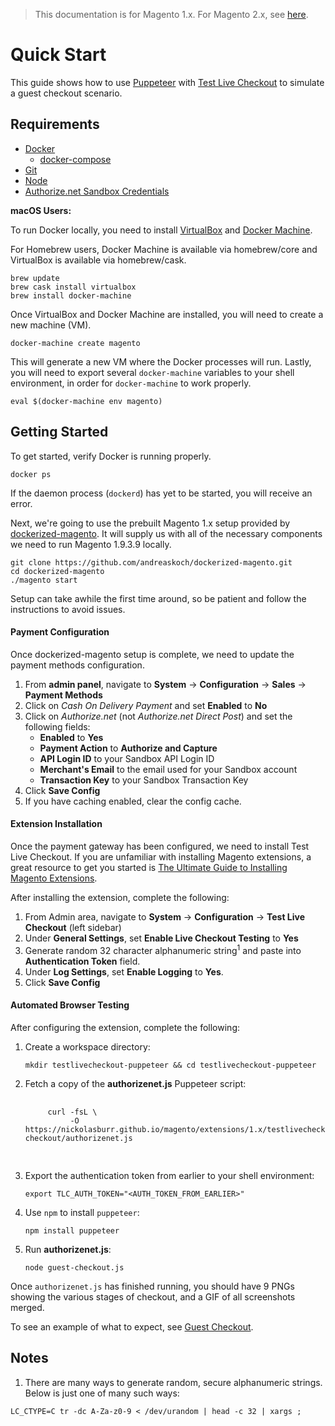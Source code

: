 <blockquote class="important">This documentation is for Magento 1.x. For Magento 2.x, see <a href="https://nickolasburr.github.io/magento/extensions/2.x/testlivecheckout/latest/">here</a>.</blockquote>

# Quick Start

This guide shows how to use [Puppeteer](https://github.com/GoogleChrome/puppeteer) with [Test Live Checkout](https://marketplace.magento.com/nickolasburr-nickolasburr-testlivecheckout.html) to simulate a guest checkout scenario.

## Requirements

+ [Docker](https://www.docker.com)
    - [docker-compose](https://docs.docker.com/compose/)
+ [Git](https://git-scm.com)
+ [Node](https://nodejs.org)
+ [Authorize.net Sandbox Credentials](https://sandbox.authorize.net)

**macOS Users:**

To run Docker locally, you need to install [VirtualBox](https://www.virtualbox.org) and [Docker Machine](https://github.com/docker/machine).

For Homebrew users, Docker Machine is available via homebrew/core and VirtualBox is available via homebrew/cask.

```
brew update
brew cask install virtualbox
brew install docker-machine
```

Once VirtualBox and Docker Machine are installed, you will need to create a new machine (VM).

```
docker-machine create magento
```

This will generate a new VM where the Docker processes will run. Lastly, you will need to export several
`docker-machine` variables to your shell environment, in order for `docker-machine` to work properly.

```
eval $(docker-machine env magento)
```

## Getting Started

To get started, verify Docker is running properly.

```
docker ps
```

If the daemon process (`dockerd`) has yet to be started, you will receive an error.

Next, we're going to use the prebuilt Magento 1.x setup provided by [dockerized-magento](https://github.com/andreaskoch/dockerized-magento). It will supply us with all of the
necessary components we need to run Magento 1.9.3.9 locally.

```
git clone https://github.com/andreaskoch/dockerized-magento.git
cd dockerized-magento
./magento start
```

Setup can take awhile the first time around, so be patient and follow the instructions to avoid issues.

#### Payment Configuration

Once dockerized-magento setup is complete, we need to update the payment methods configuration.

1. From **admin panel**, navigate to **System** &#8594; **Configuration** &#8594; **Sales** &#8594; **Payment Methods**
2. Click on *Cash On Delivery Payment* and set **Enabled** to **No**
3. Click on *Authorize.net* (not *Authorize.net Direct Post*) and set the following fields:
    - **Enabled** to **Yes**
    - **Payment Action** to **Authorize and Capture**
    - **API Login ID** to your Sandbox API Login ID
    - **Merchant's Email** to the email used for your Sandbox account
    - **Transaction Key** to your Sandbox Transaction Key
4. Click **Save Config**
5. If you have caching enabled, clear the config cache.

#### Extension Installation

Once the payment gateway has been configured, we need to install Test Live Checkout. If you are unfamiliar with installing Magento extensions,
a great resource to get you started is [The Ultimate Guide to Installing Magento Extensions](https://store.fooman.co.nz/media/custom/upload/TheUltimateGuidetoInstallingMagentoExtensions.pdf).

After installing the extension, complete the following:

1. From Admin area, navigate to **System** &#8594; **Configuration** &#8594; **Test Live Checkout** (left sidebar)
2. Under **General Settings**, set **Enable Live Checkout Testing** to **Yes**
3. Generate random 32 character alphanumeric string<sup>1</sup> and paste into **Authentication Token** field.
4. Under **Log Settings**, set **Enable Logging** to **Yes**.
5. Click **Save Config**

#### Automated Browser Testing

After configuring the extension, complete the following:

1. Create a workspace directory:

    ```
    mkdir testlivecheckout-puppeteer && cd testlivecheckout-puppeteer
    ```

2. Fetch a copy of the **authorizenet.js** Puppeteer script:
    <pre>
      <code class="shell">
        curl -fsL \
             -O https://nickolasburr.github.io/magento/extensions/1.x/testlivecheckout/1.1.0/puppeteer/src/guest-checkout/authorizenet.js
      </code>
    </pre>
3. Export the authentication token from earlier to your shell environment:

    ```
    export TLC_AUTH_TOKEN="<AUTH_TOKEN_FROM_EARLIER>"
    ```

4. Use `npm` to install `puppeteer`:

    ```
    npm install puppeteer
    ```

5. Run **authorizenet.js**:

    ```
    node guest-checkout.js
    ```

Once `authorizenet.js` has finished running, you should have 9 PNGs showing the various stages of checkout, and a GIF of all screenshots merged.

To see an example of what to expect, see [Guest Checkout](https://nickolasburr.github.io/magento/extensions/1.x/testlivecheckout/latest/examples/guest-checkout/authorizenet/).

## Notes

1. There are many ways to generate random, secure alphanumeric strings. Below is just one of many such ways:

```
LC_CTYPE=C tr -dc A-Za-z0-9 < /dev/urandom | head -c 32 | xargs ;
```
